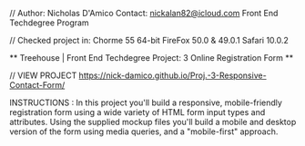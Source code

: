 //  Author: Nicholas D'Amico
    Contact: nickalan82@icloud.com
    Front End Techdegree Program

//  Checked project in:
    Chorme 55 64-bit
    FireFox 50.0 & 49.0.1
    Safari 10.0.2

** Treehouse | Front End Techdegree Project: 3 Online Registration Form **

// VIEW PROJECT
https://nick-damico.github.io/Proj.-3-Responsive-Contact-Form/

INSTRUCTIONS : In this project you'll build a responsive, mobile-friendly registration form using a wide variety of HTML form input types and attributes. Using the supplied mockup files you'll build a mobile and desktop version of the form using media queries, and a "mobile-first" approach.
